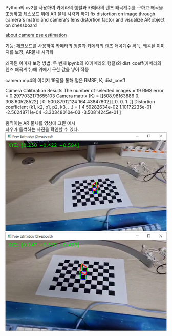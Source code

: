 Python의 cv2를 사용하여 카메라의 행렬과 카메라의 렌즈 왜곡계수를 구하고 왜곡을 조정하고 체스보드 위에 AR 물체 시각화 하기
fix distortion on image through camera's matrix and camera's lens distortion factor and visualize AR object on chessboard  


[about camera pse estimation](https://github.com/nw9233fr2864/camera_calibration)

기능: 체크보드를 사용하여 카메라의 행렬과 카메라의 렌즈 왜곡계수 획득, 왜곡된 이미지를 보정, AR물체 시각화  

왜곡된 이미지 보정 방법: 두 번째 ipynb의 K(카메라의 행렬)와 dist_coeff(카메라의 렌즈 왜곡계수)에 위에서 구한 값을 넣어 작동  

camera.mp4의 이미지 19장을 통해 얻은 RMSE, K, dist_coeff

Camera Calibration Results The number of selected images = 19
RMS error = 0.2977032173655103
Camera matrix (K) =
[[508.98163886 0. 308.60528522]
[ 0. 500.87912124 164.43847802]
[ 0. 0. 1. ]]
Distortion coefficient (k1, k2, p1, p2, k3, ...) = [ 4.59282634e-02 1.10172235e-01 -2.56248711e-04 -3.30348010e-03 -3.50814245e-01 ]


움직이는 AR 물체를 영상에 그린 예시  
좌우가 들썩하는 사진을 확인할 수 있다.  
![](img.png)
![](img2.png)

